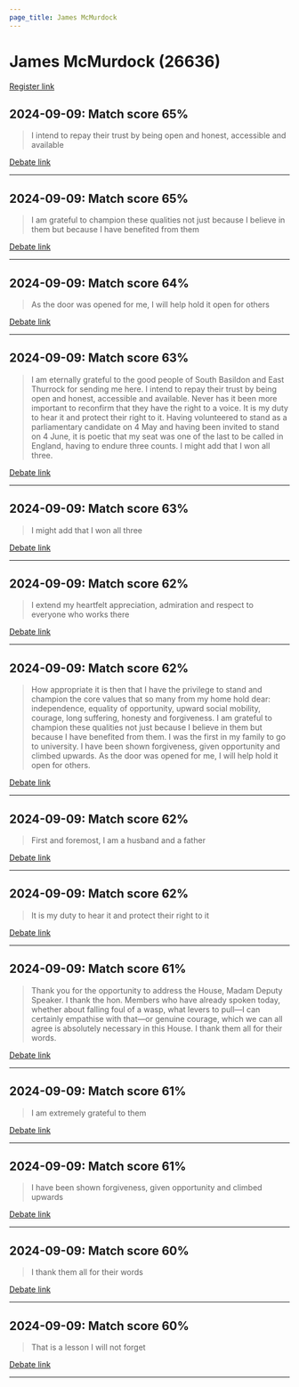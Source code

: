 ```yaml
---
page_title: James McMurdock
---
```


# James McMurdock  (26636)

[Register link](https://www.theyworkforyou.com/mp/26636/register)



## 2024-09-09: Match score 65%

>I intend to repay their trust by being open and honest, accessible and available

[Debate link](https://www.theyworkforyou.com/debates/?id=2024-09-09b.645.1) 

---



## 2024-09-09: Match score 65%

>I am grateful to champion these qualities not just because I believe in them but because I have benefited from them

[Debate link](https://www.theyworkforyou.com/debates/?id=2024-09-09b.645.1) 

---



## 2024-09-09: Match score 64%

>As the door was opened for me, I will help hold it open for others

[Debate link](https://www.theyworkforyou.com/debates/?id=2024-09-09b.645.1) 

---



## 2024-09-09: Match score 63%

>I am eternally grateful to the good people of South Basildon and East Thurrock for sending me here. I intend to repay their trust by being open and honest, accessible and available. Never has it been more important to reconfirm that they have the right to a voice. It is my duty to hear it and protect their right to it. Having volunteered to stand as a parliamentary candidate on 4 May and having been invited to stand on 4 June, it is poetic that my seat was one of the last to be called in England, having to endure three counts. I might add that I won all three.

[Debate link](https://www.theyworkforyou.com/debates/?id=2024-09-09b.645.1) 

---



## 2024-09-09: Match score 63%

>I might add that I won all three

[Debate link](https://www.theyworkforyou.com/debates/?id=2024-09-09b.645.1) 

---



## 2024-09-09: Match score 62%

>I extend my heartfelt appreciation, admiration and respect to everyone who works there

[Debate link](https://www.theyworkforyou.com/debates/?id=2024-09-09b.645.1) 

---



## 2024-09-09: Match score 62%

>How appropriate it is then that I have the privilege to stand and champion the core values that so many from my home hold dear: independence, equality of opportunity, upward social mobility, courage, long suffering, honesty and forgiveness. I am grateful to champion these qualities not just because I believe in them but because I have benefited from them. I was the first in my family to go to university. I have been shown forgiveness, given opportunity and climbed upwards. As the door was opened for me, I will help hold it open for others.

[Debate link](https://www.theyworkforyou.com/debates/?id=2024-09-09b.645.1) 

---



## 2024-09-09: Match score 62%

>First and foremost, I am a husband and a father

[Debate link](https://www.theyworkforyou.com/debates/?id=2024-09-09b.645.1) 

---



## 2024-09-09: Match score 62%

>It is my duty to hear it and protect their right to it

[Debate link](https://www.theyworkforyou.com/debates/?id=2024-09-09b.645.1) 

---



## 2024-09-09: Match score 61%

>Thank you for the opportunity to address the House, Madam Deputy Speaker. I thank the hon. Members who have already spoken today, whether about falling foul of a wasp, what levers to pull—I can certainly empathise with that—or genuine courage, which we can all agree is absolutely necessary in this House. I thank them all for their words.

[Debate link](https://www.theyworkforyou.com/debates/?id=2024-09-09b.645.1) 

---



## 2024-09-09: Match score 61%

>I am extremely grateful to them

[Debate link](https://www.theyworkforyou.com/debates/?id=2024-09-09b.645.1) 

---



## 2024-09-09: Match score 61%

>I have been shown forgiveness, given opportunity and climbed upwards

[Debate link](https://www.theyworkforyou.com/debates/?id=2024-09-09b.645.1) 

---



## 2024-09-09: Match score 60%

>I thank them all for their words

[Debate link](https://www.theyworkforyou.com/debates/?id=2024-09-09b.645.1) 

---



## 2024-09-09: Match score 60%

>That is a lesson I will not forget

[Debate link](https://www.theyworkforyou.com/debates/?id=2024-09-09b.645.1) 

---

